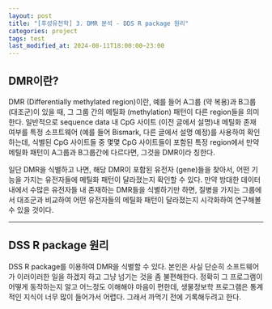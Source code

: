 ```yaml
---
layout: post
title: "[후성유전학] 3. DMR 분석 - DDS R package 원리"
categories: project
tags: test
last_modified_at: 2024-08-11T18:00:00~23:00
---  
```



## DMR이란?  
DMR (Differentially methylated region)이란, 예를 들어 A그룹 (약 복용)과 B그룹 (대조군)이 있을 때, 그 그룹 간의 메틸화 (methylation) 패턴이 다른 region들을 의미한다. 일반적으로 sequence data 내 CpG 사이트 (이전 글에서 설명)내 메틸화 존재 여부를 특정 소프트웨어 (예를 들어 Bismark, 다른 글에서 설명 예정)를 사용하여 확인하는데, 식별된 CpG 사이트들 중 몇몇 CpG 사이트들이 포함된 특정 region에서 만약 메틸화 패턴이 A그룹과 B그룹간에 다르다면, 그것을 DMR이라 칭한다.   

일단 DMR을 식별하고 나면, 해당 DMR이 포함된 유전자 (gene)들을 찾아서, 어떤 기능을 가지는 유전자들에 메틸화 패턴이 달라졌는지 확인할 수 있다. 만약 방대한 데이터 내에서 수많은 유전자들 내 존재하는 DMR들을 식별하기만 하면, 질병을 가지는 그룹에서 대조군과 비교하여 어떤 유전자들의 메틸화 패턴이 달라졌는지 시각화하여 연구해볼 수 있을 것이다.  

---  

## DSS R package 원리  
DSS R package를 이용하여 DMR을 식별할 수 있다. 본인은 사실 단순히 소프트웨어가 이러이러한 일을 하겠지 하고 그냥 넘기는 것을 좀 불편해한다. 정확히 그 프로그램이 어떻게 동작하는지 알고 어느정도 이해해야 마음이 편한데, 생물정보학 프로그램은 통계적인 지식이 너무 많이 들어가서 어렵다. 그래서 까먹기 전에 기록해두려고 한다.  

